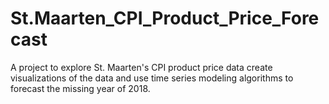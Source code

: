 # St.Maarten_CPI_Product_Price_Forecast
A project to explore St. Maarten's CPI product price data create visualizations of the data and use time series modeling algorithms to forecast the missing year of 2018.
